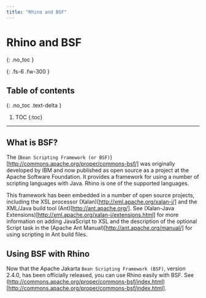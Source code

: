 ```yaml
---
title: "Rhino and BSF"
---
```

# Rhino and BSF
{: .no_toc }

{: .fs-6 .fw-300 }

## Table of contents
{: .no_toc .text-delta }

1. TOC
{:toc}

---
## What is BSF?

The (`Bean Scripting Framework (or BSF)`)[http://commons.apache.org/proper/commons-bsf/] was originally developed by IBM and now published as open source as a project at the Apache Software Foundation. It provides a framework for using a number of scripting languages with Java. Rhino is one of the supported languages.

This framework has been embedded in a number of open source projects, including the XSL processor (Xalan)[http://xml.apache.org/xalan-j/] and the XML/Java build tool (Ant)[http://ant.apache.org/]. See (Xalan-Java Extensions)[http://xml.apache.org/xalan-j/extensions.html] for more information on adding JavaScript to XSL and the description of the optional Script task in the (Apache Ant Manual)[http://ant.apache.org/manual/] for using scripting in Ant build files.

## Using BSF with Rhino

Now that the Apache Jakarta `Bean Scripting Framework (BSF)`, version 2.4.0, has been officially released, you can use Rhino easily with BSF. See (http://commons.apache.org/proper/commons-bsf/index.html)[http://commons.apache.org/proper/commons-bsf/index.html].